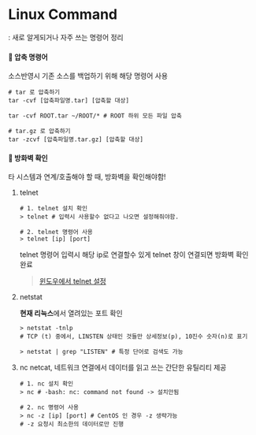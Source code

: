 # Linux Command
: 새로 알게되거나 자주 쓰는 명령어 정리

#### 🔨 압축 명령어
소스반영시 기존 소스를 백업하기 위해 해당 명령어 사용
```shell
# tar 로 압축하기
tar -cvf [압축파일명.tar] [압축할 대상]

tar -cvf ROOT.tar ~/ROOT/* # ROOT 하위 모든 파일 압축

# tar.gz 로 압축하기
tar -zcvf [압축파일명.tar.gz] [압축할 대상]
```

#### 🔨 방화벽 확인
타 시스템과 연계/호출해야 할 때, 방화벽을 확인해야함!
1. telnet
    ```shell
    # 1. telnet 설치 확인
    > telnet # 입력시 사용할수 없다고 나오면 설정해줘야함.

    # 2. telnet 명령어 사용
    > telnet [ip] [port]
    ```
    telnet 명령어 입력시 해당 ip로 연결할수 있게 telnet 창이 연결되면 방화벽 확인 완료
    > [윈도우에서 telnet 설정](https://cofs.tistory.com/280)

2. netstat    

    **현재 리눅스**에서 열려있는 포트 확인
        
    ```shell
    > netstat -tnlp
    # TCP (t) 중에서, LINSTEN 상태인 것들만 상세정보(p), 10진수 숫자(n)로 표기

    > netstat | grep "LISTEN" # 특정 단어로 검색도 가능
    ```
3. nc
    netcat, 네트워크 연결에서 데이터를 읽고 쓰는 간단한 유틸리티 제공
    ```shell
    # 1. nc 설치 확인
    > nc # -bash: nc: command not found -> 설치안됨
    
    # 2. nc 명령어 사용
    > nc -z [ip] [port] # CentOS 인 경우 -z 생략가능
    # -z 요청시 최소한의 데이터로만 진행
    ```
























